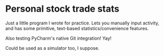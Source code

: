 # Personal stock trade stats
Just a little program I wrote for practice. Lets you manually input activity, and has some primitive, text-based statistics/convenience features.

Also testing PyCharm's native Git integration! Yay!

Could be used as a simulator too, I suppose.
